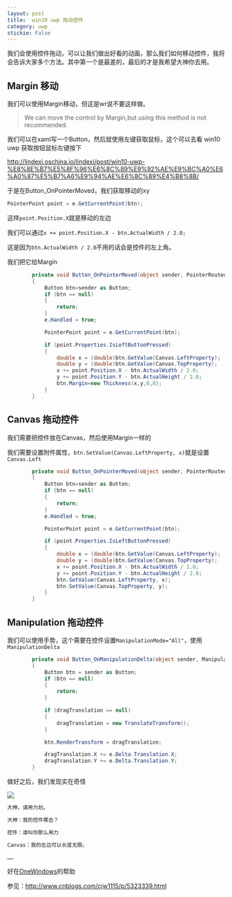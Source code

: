```yaml
---
layout: post
title:  win10 uwp 拖动控件 
category: uwp 
stickie: False
---
```


我们会使用控件拖动，可以让我们做出好看的动画，那么我们如何移动控件，我将会告诉大家多个方法。其中第一个是最差的，最后的才是我希望大神你去用。

<!--more-->

<div id="toc"></div>

## Margin 移动

我们可以使用Margin移动，但这是wr说不要这样做。

> We can move the control by Margin,but using this method is not recommended.

我们可以在xaml写一个Button，然后就使用左键获取鼠标，这个可以去看 win10 uwp 获取按钮鼠标左键按下

http://lindexi.oschina.io/lindexi/post/win10-uwp-%E8%8E%B7%E5%8F%96%E6%8C%89%E9%92%AE%E9%BC%A0%E6%A0%87%E5%B7%A6%E9%94%AE%E6%8C%89%E4%B8%8B/

于是在Button_OnPointerMoved，我们获取移动的xy

		

```csharp
PointerPoint point = e.GetCurrentPoint(btn);

```

这样`point.Position.X`就是移动的左边

我们可以通过`x += point.Position.X - btn.ActualWidth / 2.0;`

这是因为`btn.ActualWidth / 2.0`不用的话会是控件的左上角。

我们把它给Margin

		

```csharp
        private void Button_OnPointerMoved(object sender, PointerRoutedEventArgs e)
        {
            Button btn=sender as Button;
            if (btn == null)
            {
                return;
            }
            e.Handled = true;

            PointerPoint point = e.GetCurrentPoint(btn);

            if (point.Properties.IsLeftButtonPressed)
            {
                double x = (double)btn.GetValue(Canvas.LeftProperty);
                double y = (double)btn.GetValue(Canvas.TopProperty);
                x += point.Position.X - btn.ActualWidth / 2.0;
                y += point.Position.Y - btn.ActualHeight / 2.0;
                btn.Margin=new Thickness(x,y,0,0);
            }
        }

```

## Canvas 拖动控件

我们需要把控件放在Canvas，然后使用Margin一样的

我们需要设置附件属性，`btn.SetValue(Canvas.LeftProperty, x)`就是设置`Canvas.Left`
		

```csharp
        private void Button_OnPointerMoved(object sender, PointerRoutedEventArgs e)
        {
            Button btn=sender as Button;
            if (btn == null)
            {
                return;
            }
            e.Handled = true;

            PointerPoint point = e.GetCurrentPoint(btn);

            if (point.Properties.IsLeftButtonPressed)
            {
                double x = (double)btn.GetValue(Canvas.LeftProperty);
                double y = (double)btn.GetValue(Canvas.TopProperty);
                x += point.Position.X - btn.ActualWidth / 2.0;
                y += point.Position.Y - btn.ActualHeight / 2.0;
                btn.SetValue(Canvas.LeftProperty, x);
                btn.SetValue(Canvas.TopProperty, y);
            }
        }

```

## Manipulation 拖动控件

我们可以使用手势，这个需要在控件设置`ManipulationMode="All"`，使用`ManipulationDelta`

		

```csharp
        private void Button_OnManipulationDelta(object sender, ManipulationDeltaRoutedEventArgs e)
        {
            Button btn = sender as Button;
            if (btn == null)
            {
                return;
            }

            if (dragTranslation == null)
            {
                dragTranslation = new TranslateTransform();
            }

            btn.RenderTransform = dragTranslation;

            dragTranslation.X += e.Delta.Translation.X;
            dragTranslation.Y += e.Delta.Translation.Y;
        }

```

做好之后，我们发现实在奇怪

![](http://7xqpl8.com1.z0.glb.clouddn.com/%E6%8B%96%E5%8A%A8%E6%8E%A7%E4%BB%B62016%E5%B9%B412%E6%9C%8818%E6%97%A5151534.gif)


```csharp
大神，请用力划。

大神：我的控件哪去？

控件：谁叫你那么用力

Canvas：我的左边可以长度无限。

……

```

好在[OneWindows](https://leoldev.wordpress.com/2016/12/18/uwp-manipulationdelta？蛤？/)的帮助

参见：http://www.cnblogs.com/cjw1115/p/5323339.html


